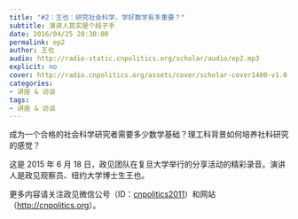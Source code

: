 ```yaml
---
title: "#2：王也：研究社会科学，学好数学有多重要？"
subtitle: 演讲人其实是个段子手
date: 2016/04/25 20:30:00
permalink: ep2
author: 王也
audio: http://radio-static.cnpolitics.org/scholar/audio/ep2.mp3
explicit: no
cover: http://radio.cnpolitics.org/assets/cover/scholar-cover1400-v1.0.jpg
categories:
- 讲座 & 访谈
tags:
- 讲座 & 访谈
---
```


成为一个合格的社会科学研究者需要多少数学基础？理工科背景如何培养社科研究的感觉？

这是 2015 年 6 月 18 日，政见团队在复旦大学举行的分享活动的精彩录音。演讲人是政见观察员、纽约大学博士生王也。

更多内容请关注政见微信公号（ID：[cnpolitics2011](http://open.weixin.qq.com/qr/code/?username=cnpolitics2011)）和网站（<http://cnpolitics.org>）。
